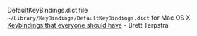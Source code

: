 DefaultKeyBindings.dict file `~/Library/KeyBindings/DefaultKeyBindings.dict` for Mac OS X  
[Keybindings that everyone should have](http://brettterpstra.com/2014/08/20/keybindings-that-everyone-should-have/) - Brett Terpstra
